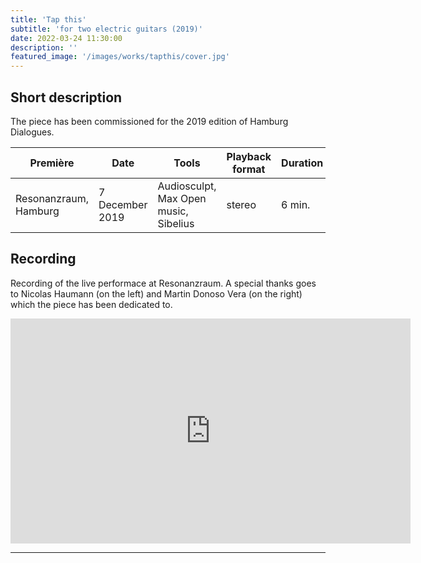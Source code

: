 ```yaml
---
title: 'Tap this'
subtitle: 'for two electric guitars (2019)'
date: 2022-03-24 11:30:00
description: ''
featured_image: '/images/works/tapthis/cover.jpg'
---
```




## Short description

The piece has been commissioned for the 2019 edition of Hamburg Dialogues.


| Première                | Date              | Tools                                   | Playback format       | Duration   |
|-------------------------|-------------------|-----------------------------------------|-----------------------|------------|
| Resonanzraum, Hamburg   | 7 December 2019   | Audiosculpt, Max Open music, Sibelius   | stereo                | 6 min.     |



## Recording

Recording of the live performace at Resonanzraum. A special thanks goes to Nicolas Haumann (on the left) and Martin Donoso Vera (on the right) which the piece has been dedicated to.

<iframe src="https://player.vimeo.com/video/690592124" width="640" height="360" frameborder="0" allowfullscreen></iframe>


---